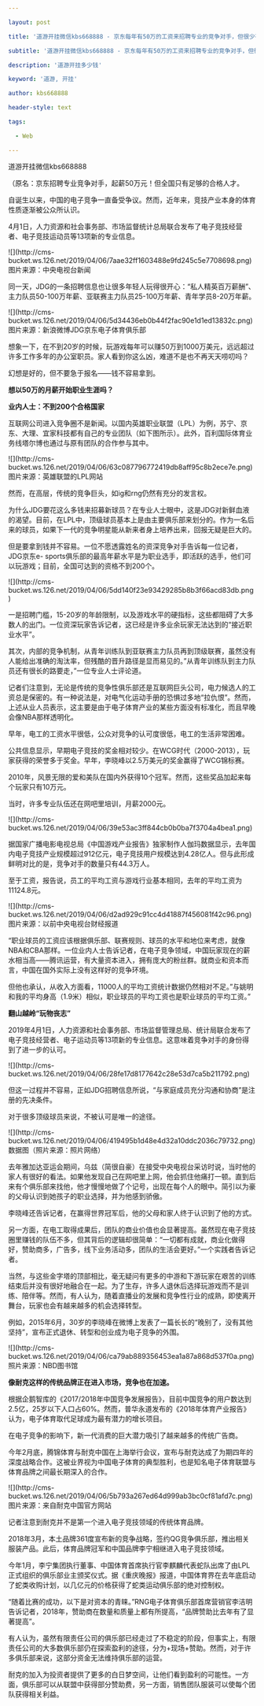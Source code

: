 ---
layout: post
title: '道游开挂微信kbs668888 - 京东每年有50万的工资来招聘专业的竞争对手，但很少有人能胜任。'
subtitle: '道游开挂微信kbs668888 - 京东每年有50万的工资来招聘专业的竞争对手，但很少有人能胜任。'
description: '道游开挂多少钱'
keyword: '道游, 开挂'
author: kbs668888
header-style: text
tags:
  - Web
---
道游开挂微信kbs668888

（原名：京东招聘专业竞争对手，起薪50万元！但全国只有足够的合格人才。

自诞生以来，中国的电子竞争一直备受争议。然而，近年来，竞技产业本身的体育性质逐渐被公众所认识。

4月1日，人力资源和社会事务部、市场监督统计总局联合发布了电子竞技经营者、电子竞技运动员等13项新的专业信息。

![](http://cms-
bucket.ws.126.net/2019/04/06/7aae32ff1603488e9fd245c5e7708698.png)图片来源：中央电视台新闻

同一天，JDG的一条招聘信息也让很多年轻人玩得很开心：“私人精英百万薪酬”、主力队员50-100万年薪、亚联赛主力队员25-100万年薪、青年学员8-20万年薪。

![](http://cms-
bucket.ws.126.net/2019/04/06/5d34436eb0b44f2fac90e1d1ed13832c.png)图片来源：新浪微博JDG京东电子体育俱乐部

想象一下，在不到20岁的时候，玩游戏每年可以赚50万到1000万美元，远远超过许多工作多年的办公室职员。家人看到你这么凶，难道不是也不再天天唠叨吗？

幻想是好的，但不要急于报名——钱不容易拿到。

 **想以50万的月薪开始职业生涯吗？**

 **业内人士：不到200个合格国家**

互联网公司进入竞争圈不是新闻。以国内英雄职业联盟（LPL）为例，苏宁、京东、大理、宜家科技都有自己的专业团队（如下图所示）。此外，百利国际体育业务线塔尔博也通过与原有团队的合作参与其中。

![](http://cms-
bucket.ws.126.net/2019/04/06/63c087796772419db8aff95c8b2ece7e.png)图片来源：英雄联盟的LPL网站

然而，在高层，传统的竞争巨头，如ig和rng仍然有充分的发言权。

为什么JDG要花这么多钱来招募新球员？在专业人士眼中，这是JDG对新鲜血液的渴望。目前，在LPL中，顶级球员基本上是由主要俱乐部来划分的。作为一名后来的球员，如果下一代的竞争明星能从新来者身上培养出来，回报无疑是巨大的。

但是要拿到钱并不容易。一位不愿透露姓名的资深竞争对手告诉每一位记者，JDG京东e-
sports俱乐部的最高年薪水平是为职业选手，即活跃的选手，他们可以玩游戏；目前，全国可达到的资格不到200个。

![](http://cms-
bucket.ws.126.net/2019/04/06/5dd140f23e93429285b8b3f66acd83db.png)

一是招聘门槛，15-20岁的年龄限制，以及游戏水平的硬指标，这些都阻碍了大多数人的出门。一位资深玩家告诉记者，这已经是许多业余玩家无法达到的“接近职业水平”。

其次，内部的竞争机制，从青年训练队到亚联赛主力队员再到顶级联赛，虽然没有人能给出准确的淘汰率，但残酷的晋升路径是显而易见的。”从青年训练队到主力队员还有很长的路要走，”一位专业人士评论道。

记者们注意到，无论是传统的竞争性俱乐部还是互联网巨头公司，电力候选人的工资总是保密的。有一种说法是，对电气化运动手册的恐惧过多地“拉仇恨”。然而，上述从业人员表示，这主要是由于电子体育产业的某些方面没有标准化，而且早晚会像NBA那样透明化。

早年，电工的工资水平很低，公众对竞争的认可度很低，电工的生活非常困难。

公共信息显示，早期电子竞技的奖金相对较少。在WCG时代（2000-2013），玩家获得的荣誉多于奖金。早年，李晓峰以2.5万美元的奖金赢得了WCG锦标赛。

2010年，风景无限的爱和美队在国内外获得10个冠军。然而，这些奖品加起来每个玩家只有10万元。

当时，许多专业队伍还在网吧里培训，月薪2000元。

![](http://cms-
bucket.ws.126.net/2019/04/06/39e53ac3ff844cb0b0ba7f3704a4bea1.png)

据国家广播电影电视总局《中国游戏产业报告》独家制作人伽玛数据显示，去年国内电子竞技产业规模超过912亿元，电子竞技用户规模达到4.28亿人。但与此形成鲜明对比的是，竞争对手的数量只有44.3万人。

至于工资，报告说，员工的平均工资与游戏行业基本相同，去年的平均工资为11124.8元。

![](http://cms-
bucket.ws.126.net/2019/04/06/d2ad929c91cc4d41887f456081f42c96.png)图片来源：以前中央电视台财经报道

“职业球员的工资应该根据俱乐部、联赛规则、球员的水平和地位来考虑，就像NBA和CBA那样。一位业内人士告诉记者，在电子竞争领域，中国玩家现在的薪水相当高——腾讯运营，有大量资本进入，拥有庞大的粉丝群。就商业和资本而言，中国在国外实际上没有这样好的竞争环境。

但他也承认，从收入方面看，11000人的平均工资统计数据仍然相对不足。”与姚明和我的平均身高（1.9米）相似，职业球员的平均工资也是职业球员的平均工资。”

 **翻山越岭“玩物丧志”**

2019年4月1日，人力资源和社会事务部、市场监督管理总局、统计局联合发布了电子竞技经营者、电子运动员等13项新的专业信息。这意味着竞争对手的身份得到了进一步的认可。

![](http://cms-
bucket.ws.126.net/2019/04/06/28fe17d8177642c28e53d7ca5b211792.png)

但这一过程并不容易，正如JDG招聘信息所说，“与家庭成员充分沟通和协商”是注册的先决条件。

对于很多顶级球员来说，不被认可是唯一的途径。

![](http://cms-
bucket.ws.126.net/2019/04/06/419495b1d48e4d32a10ddc2036c79732.png)数据图（照片来源：照片网络）

去年雅加达亚运会期间，乌兹（简很自豪）在接受中央电视台采访时说，当时他的家人有很好的看法。如果他发现自己在网吧里上网，他会抓住他痛打一顿。直到后来有个俱乐部来找他，他才慢慢地做了个记号，出现在每个人的眼中。简引以为豪的父母认识到她孩子的职业选择，并为他感到骄傲。

李晓峰还告诉记者，在赢得世界冠军后，他的父母和家人终于认识到了他的方式。

另一方面，在电工取得成果后，团队的商业价值也会显著提高。虽然现在电子竞技圈里赚钱的队伍不多，但其背后的逻辑却很简单：“一切都有成就，商业化做得好，赞助商多，广告多，线下业务活动多，团队的生活会更好。”一个实践者告诉记者。

当然，与这些金字塔的顶部相比，毫无疑问有更多的中游和下游玩家在艰苦的训练结束后并没有很好地融合在一起。为了生存，许多人退休后选择玩游戏而不是训练、陪伴等。然而，有人认为，随着直播业的发展和竞争性行业的成熟，即使离开舞台，玩家也会有越来越多的机会选择转型。

例如，2015年6月，30岁的李晓峰在微博上发表了一篇长长的“晚别了，没有其他坚持”，宣布正式退休、转型和创业成为电子竞争的外围。

![](http://cms-
bucket.ws.126.net/2019/04/06/ca79ab889356453ea1a87a868d537f0a.png)照片来源：NBD图书馆

 **像耐克这样的传统品牌正在进入市场，竞争也在加速。**

根据企鹅智库的《2017/2018年中国竞争发展报告》，目前中国竞争的用户数达到2.5亿，25岁以下人口占60%。然而，普华永道发布的《2018年体育产业报告》认为，电子体育取代足球成为最有潜力的增长项目。

在电子竞争的影响下，新一代消费的巨大潜力吸引了越来越多的传统广告商。

今年2月底，腾锦体育与耐克中国在上海举行会议，宣布与耐克达成了为期四年的深度战略合作。这被业界视为中国电子体育的典型胜利，也是知名电子体育联盟与体育品牌之间最长期深入的合作。

![](http://cms-
bucket.ws.126.net/2019/04/06/5b793a267ed64d999ab3bc0cf81afd7c.png)图片来源：来自耐克中国官方网站

记者注意到耐克并不是第一个进入电子竞技领域的传统体育品牌。

2018年3月，本土品牌361度宣布新的竞争战略，签约QG竞争俱乐部，推出相关服装产品。此后，体育品牌冠军和中国品牌李宁相继进入电子竞技领域。

今年1月，李宁集团执行董事、中国体育首席执行官李麒麟代表蛇队出席了由LPL正式组织的俱乐部业主颁奖仪式。据《重庆晚报》报道，中国体育界在去年底启动了蛇类收购计划，以几亿元的价格获得了蛇类运动俱乐部的绝对控制权。

“随着比赛的成功，以下是对资本的青睐。”RNG电子体育俱乐部首席营销官李洁明告诉记者，2018年，赞助商在数量和质量上都有所提高，“品牌赞助比去年有了显著提高”。

有人认为，虽然有限责任公司的俱乐部已经走过了不稳定的阶段，但事实上，有限责任公司的大多数俱乐部仍在探索盈利的途径，分为+现场+赞助。然而，对于许多俱乐部来说，这部分资金无法维持俱乐部的运营。

耐克的加入为投资者提供了更多的白日梦空间，让他们看到盈利的可能性。一方面，俱乐部可以从联盟中获得部分赞助费，另一方面，销售团队服装可以使每个团队获得相关利益。

